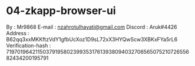 # 04-zkapp-browser-ui
By : Mr9868 
E-mail : nzahrotulhayati@gmail.com
Discord : Aruk#4426
Address : B62qq3xxMKKftzVdY1gfbUcXoz1D9sL72xX3HYQwScw3XBKxFYa5rL6
Verification-hash : 719701964211503791958023993531761393809403270656507521072655682434200195791
